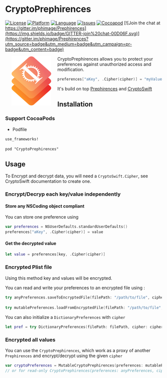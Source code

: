 # CryptoPrephirences

[![License](https://img.shields.io/badge/license-MIT-blue.svg?style=flat
            )](http://mit-license.org)
[![Platform](http://img.shields.io/badge/platform-ios_osx_tvos-lightgrey.svg?style=flat
             )](https://developer.apple.com/resources/)
[![Language](http://img.shields.io/badge/language-swift-orange.svg?style=flat
             )](https://developer.apple.com/swift)
[![Issues](https://img.shields.io/github/issues/phimage/CryptoPrephirences.svg?style=flat
           )](https://github.com/phimage/CryptoPrephirences/issues)
[![Cocoapod](http://img.shields.io/cocoapods/v/CryptoPrephirences.svg?style=flat)](http://cocoadocs.org/docsets/Prephirences/)
[![Join the chat at https://gitter.im/phimage/Prephirences](https://img.shields.io/badge/GITTER-join%20chat-00D06F.svg)](https://gitter.im/phimage/Prephirences?utm_source=badge&utm_medium=badge&utm_campaign=pr-badge&utm_content=badge)

[<img align="left" src="logo.png" hspace="20">](#logo) CryptoPrephirences allows you to protect your preferences against unauthorized access and modification.

```swift
preferences["aKey", .Cipher(cipher)] = "myValueToEncrypt"
```
It's build on top [Prephirences](https://github.com/phimage/Prephirences) and [CryptoSwift](https://github.com/krzyzanowskim/CryptoSwift)

## Installation

### Support CocoaPods

* Podfile

```
use_frameworks!

pod "CryptoPrephirences"
```

## Usage

 To Encrypt and decrypt data, you will need a `CryptoSwift.Cipher`, see CryptoSwift documentation to create one.

### Encrypt/Decryp each key/value independently

#### Store any NSCoding object compliant
You can store one preference using
```swift
var preferences = NSUserDefaults.standardUserDefaults()
preferences["aKey", .Cipher(cipher)] = value
```
#### Get the decrypted value
```swift
let value = preferences[key, .Cipher(cipher)]
```
### Encrypted Plist file
Using this method key and values will be encrypted.

You can read and write your preferences to an encrypted file using :

```swift
try anyPreferences.saveToEncryptedFile(filePath: "/path/to/file", cipher:cipher)

try mutablePreferences.loadFromEncryptedFile(filePath: "/path/to/file", cipher: cipher)
```
You can also initialize a `DictionaryPreferences` with `cipher`
```swift
let pref = try DictionaryPreferences(filePath: filePath, cipher: cipher)
```

### Encrypted all values
You can use the `CryptoPrephirences`, which work as a proxy of another `Prephirences` and encrypt/decrypt using the given `cipher`

```swift
var cryptoPreferences = MutableCryptoPrephirences(preferences: mutablePreferences, cipher: cipher)
// or for read-only CryptoPrephirences(preferences: anyPreferences, cipher: cipher)
```
